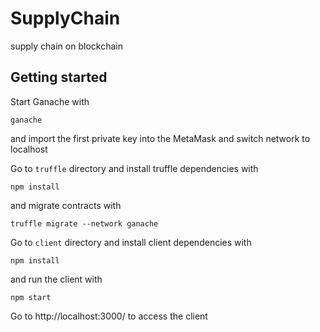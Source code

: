 # SupplyChain

supply chain on blockchain

## Getting started

Start Ganache with
```
ganache
```
and import the first private key into the MetaMask and switch network to localhost

Go to `truffle` directory and
install truffle dependencies with
```
npm install
```
and migrate contracts with
```
truffle migrate --network ganache
```

Go to `client` directory and
install client dependencies with
```
npm install
```
and run the client with
```
npm start
```

Go to http://localhost:3000/ to access the client
